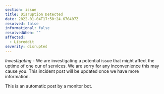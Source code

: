 ```yaml
---
section: issue
title: Disruption Detected
date: 2022-01-04T17:50:24.670407Z
resolved: false
informational: false
resolvedWhen: ""
affected:
  - Libreddit
severity: disrupted
---
```

*Investigating* - We are investigating a potential issue that might affect the uptime of one our of services. We are sorry for any inconvenience this may cause you. This incident post will be updated once we have more information.

This is an automatic post by a monitor bot.
        